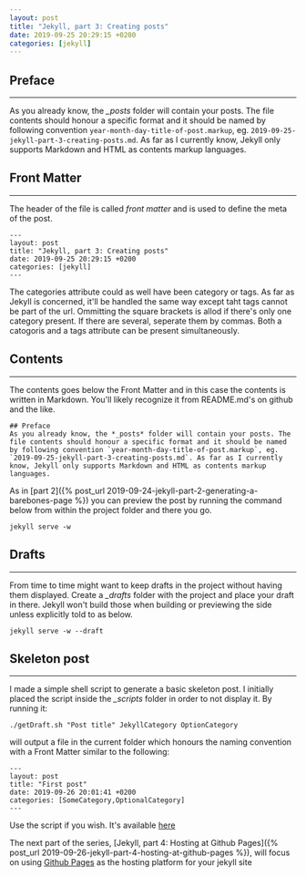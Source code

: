 ```yaml
---
layout: post
title: "Jekyll, part 3: Creating posts"
date: 2019-09-25 20:29:15 +0200
categories: [jekyll]
---
```


## Preface
---
As you already know, the *_posts* folder will contain your posts. The file contents should honour a specific format and it should be named by following convention `year-month-day-title-of-post.markup`, eg. `2019-09-25-jekyll-part-3-creating-posts.md`. As far as I currently know, Jekyll only supports Markdown and HTML as contents markup languages.

## Front Matter
---
The header of the file is called *front matter* and is used to define the meta of the post.
```
---
layout: post
title: "Jekyll, part 3: Creating posts"
date: 2019-09-25 20:29:15 +0200
categories: [jekyll]
---
```
The categories attribute could as well have been category or tags. As far as Jekyll is concerned, it'll be handled the same way except taht tags cannot be part of the url. Ommitting the square brackets is allod if there's only one category present. If there are several, seperate them by commas. Both a catogoris and a tags attribute can be present simultaneously.

## Contents
---
The contents goes below the Front Matter and in this case the contents is written in Markdown. You'll likely recognize it from README.md's on github and the like.

```
## Preface
As you already know, the *_posts* folder will contain your posts. The file contents should honour a specific format and it should be named by following convention `year-month-day-title-of-post.markup`, eg. `2019-09-25-jekyll-part-3-creating-posts.md`. As far as I currently know, Jekyll only supports Markdown and HTML as contents markup languages.
```

As in [part 2]({% post_url 2019-09-24-jekyll-part-2-generating-a-barebones-page %}) you can preview the post by running the command below from within the project folder and there you go.

```
jekyll serve -w
```

## Drafts
---
From time to time might want to keep drafts in the project without having them displayed. Create a *_drafts* folder with the project and place your draft in there. Jekyll won't build those when building or previewing the side unless explicitly told to as below.
```
jekyll serve -w --draft
```

## Skeleton post
---
I made a simple shell script to generate a basic skeleton post. I initially placed the script inside the *_scripts* folder in order to not display it. By running it:

```
./getDraft.sh "Post title" JekyllCategory OptionCategory
```

will output a file in the current folder which honours the naming convention with a Front Matter similar to the following:

```
---
layout: post
title: "First post"
date: 2019-09-26 20:01:41 +0200
categories: [SomeCategory,OptionalCategory]
---
```

Use the script if you wish. It's available [here](https://github.com/ndlarsen/ndlarsen.github.io/blob/master/_scripts/genDraft.sh)

The next part of the series, [Jekyll, part 4: Hosting at Github Pages]({% post_url 2019-09-26-jekyll-part-4-hosting-at-github-pages %}), will focus on using [Github Pages](https://pages.github.com/) as the hosting platform for your jekyll site
